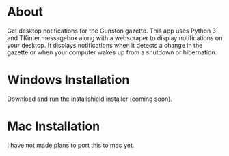 # About
Get desktop notifications for the Gunston gazette. This app uses Python 3 and TKinter.messagebox along with a webscraper to display notifications on your desktop. It displays notifications when it detects a change in the gazette or when your computer wakes up from a shutdown or hibernation.

# Windows Installation
Download and run the installshield installer (coming soon).

# Mac Installation
I have not made plans to port this to mac yet.

